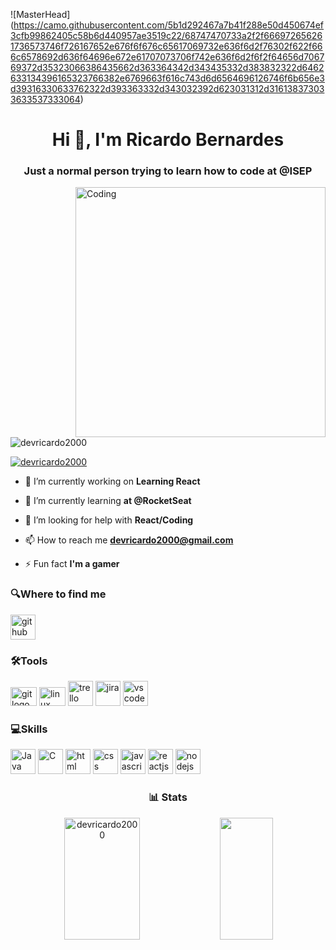 ![MasterHead]
(https://camo.githubusercontent.com/5b1d292467a7b41f288e50d450674ef3cfb99862405c58b6d440957ae3519c22/68747470733a2f2f666972656261736573746f726167652e676f6f676c65617069732e636f6d2f76302f622f666c6578692d636f64696e672e61707073706f742e636f6d2f6f2f64656d706769372d35323066386435662d363364342d343435332d383832322d6462633134396165323766382e6769663f616c743d6d6564696126746f6b656e3d39316330633762322d393363332d343032392d623031312d316138373033633537333064)
<h1 align="center">Hi 👋, I'm Ricardo Bernardes</h1>
<h3 align="center">Just a normal person trying to learn how to code at @ISEP</h3>
<img align="right" alt="Coding" width="400" src="https://media1.giphy.com/media/v1.Y2lkPTc5MGI3NjExbTYzdzM2dGF0M3Z4eHR1azNmMzFrdDdhYTJvMHBnYXIwZmJzZW9wZCZlcD12MV9pbnRlcm5hbF9naWZfYnlfaWQmY3Q9Zw/bGgsc5mWoryfgKBx1u/giphy.gif">

<p align="left"> <img src="https://komarev.com/ghpvc/?username=devricardo2000&label=Profile%20views&color=0e75b6&style=flat" alt="devricardo2000" /> </p>

<p align="left"> <a href="https://twitter.com/devricardo2000" target="blank"><img src="https://img.shields.io/twitter/follow/devricardo2000?logo=twitter&style=for-the-badge" alt="devricardo2000" /></a> </p>

- 🔭 I’m currently working on **Learning React**

- 🌱 I’m currently learning **at @RocketSeat**

- 🤝 I’m looking for help with **React/Coding**

- 📫 How to reach me **devricardo2000@gmail.com**

- ⚡ Fun fact **I'm a gamer**


### 🔍Where to find me
[<img src='https://raw.githubusercontent.com/gauravghongde/social-icons/master/SVG/Color/Github.svg' alt='github' height='40'>](https://github.com/devricardo2000)



### 🛠️Tools
[<img src='https://cdn.jsdelivr.net/gh/devicons/devicon/icons/git/git-original.svg' height='30' width='42' alt='git logo'>](https://github.com/)
[<img src='https://cdn.jsdelivr.net/gh/devicons/devicon/icons/linux/linux-original.svg' height='30' width='42' alt='linux logo'>](https://ubuntu.com/)
[<img src='https://cdn.jsdelivr.net/gh/devicons/devicon/icons/trello/trello-plain.svg' alt='trello' height='40'>](https://trello.com/)
[<img src='https://cdn.jsdelivr.net/gh/devicons/devicon/icons/jira/jira-original-wordmark.svg' alt='jira' height='40'>](https://www.atlassian.com/software/jira)
[<img src='https://cdn.jsdelivr.net/gh/devicons/devicon/icons/vscode/vscode-original.svg' alt='vscode' height='40'>](https://code.visualstudio.com/)
</div>


### 💻Skills
[<img src='https://cdn.jsdelivr.net/gh/devicons/devicon/icons/java/java-original.svg' alt='Java' height='40'>](https://docs.oracle.com/en/java/)
[<img src='https://cdn.jsdelivr.net/gh/devicons/devicon/icons/c/c-original.svg' alt='C' height='40'>](https://www.w3schools.com/c/)
[<img src='https://cdn.jsdelivr.net/gh/devicons/devicon/icons/html5/html5-original.svg' alt='html' height='40'>](https://www.w3schools.com/html/)
[<img src='https://cdn.jsdelivr.net/gh/devicons/devicon/icons/css3/css3-original.svg' alt='css' height='40'>](https://www.w3schools.com/css/)
[<img src='https://cdn.jsdelivr.net/gh/devicons/devicon/icons/javascript/javascript-original.svg' alt='javascript' height='40'>](https://www.w3schools.com/js/)
[<img src='https://cdn.jsdelivr.net/gh/devicons/devicon/icons/react/react-original.svg' alt='reactjs' height='40'>](https://reactjs.org/)
[<img src='https://cdn.jsdelivr.net/gh/devicons/devicon/icons/nodejs/nodejs-original.svg' alt='nodejs' height='40'>](https://nodejs.org/en/)

<div align="center">

### 📊 Stats
   <img width="49%" height="195px" src="https://github-readme-stats.vercel.app/api?username=devricardo2000&show_icons=true&locale=en&theme=tokyonight" alt="devricardo2000">
   <img width="41%" height="195px" src="https://github-readme-stats.vercel.app/api/top-langs?username=devricardo2000&show_icons=true&locale=en&layout=compact&theme=tokyonight"/>

</div>



